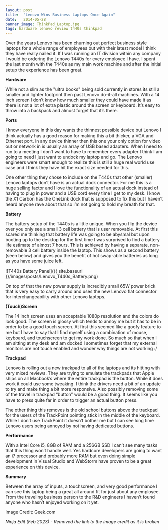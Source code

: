 ```yaml
---
layout: post
title:  "Lenovo Wins Business Laptops Once Again"
date:   2014-05-28
banner_image: ThinkPad_Laptop.jpg
tags: hardware lenovo review t440s thinkpad
---
```

Over the years Lenovo has been churning out perfect business style laptops for a whole range of employees but with their latest model I think they have really nailed it. If I was running an IT division within any company I would be ordering the Lenovo T440s for every employee I have. I spent the last month with the T440s as my main work machine and after the initial setup the experience has been great.

<!--more-->

**Hardware**

While not a slim as the "ultra books" being sold currently in stores its still a smaller and lighter footprint then past Lenovo do-it-all machines. With a 14 inch screen I don’t know how much smaller they could have made it as there is not a lot of extra plastic around the screen or keyboard. It’s easy to throw into a backpack and almost forget that it’s there.

**Ports**

I know everyone in this day wants the thinnest possible device but Lenovo I think actually has a good reason for making this a bit thicker, a VGA and Ethernet port. In any device thinner then this one your only option for video out or network in is usually an array of USB based adapters. When I need to run to a meeting I don’t want to have to remember every adapter I think I am going to need I just want to undock my laptop and go. The Lenovo engineers were smart enough to realize this is still a huge real world use case and I think they have hit the exact size needed for this.

One other thing they chose to include on the T440s that other (smaller) Lenovo laptops don’t have is an actual dock connector. For me this is a huge selling factor and I love the functionality of an actual dock instead of having to plug in power and a USB cord every time I get to my desk. I know the X1 Carbon has the OneLink dock that is supposed to fix this but I haven’t heard anyone rave about that so I’m not going to hold my breath for that.

**Battery**

The battery setup of the T440s is a little unique. When you flip the device over you only see a small 3 cell battery that is user removable. At first this scared me thinking that battery life was going to be abysmal but upon booting up to the desktop for the first time I was surprised to find a battery life estimate of almost 7 hours. This is achieved by having a separate, non-removable 3 cell battery inside the laptop. This shows as a second battery (seen below) and gives you the benefit of hot swap-able batteries as long as you have some juice left.

![T440s Battery Panel]({{ site.baseurl }}/images/posts/Lenovo_T440s_Battery.png)

On top of that the new power supply is incredibly small 65W power brick that is very easy to carry around and uses the new Lenovo flat connector for interchangeability with other Lenovo laptops.

**(Touch)Screen**

The 14 inch screen uses an acceptable 1080p resolution and the colors do look good. The screen is glossy which tends to annoy me but it has to be in order to be a good touch screen. At first this seemed like a goofy feature to me but I have to say that I find myself using a combination of mouse, keyboard, and touchscreen to get my work done. So much so that when I am sitting at my desk and am docked I sometimes forget that my external monitors are not touch enabled and wonder why things are not working :/

**Trackpad**

Lenovo is rolling out a new trackpad to all of the laptops and its hitting with very mixed reviews. They are trying to emulate the trackpads that Apple ships on all Macbook’s where the entire trackpad is the button. While it does work it could use some tweaking. I think the drivers need a bit of an update to try and make thing a bit more responsive. Also possibly removing some of the travel in trackpad “button” would be a good thing. It seems like you have to press quite far in order to trigger an actual button press.

The other thing this removes is the old school buttons above the trackpad for the users of the TrackPoint pointing stick in the middle of the keyboard. While I don’t use TrackPoint it doesn’t bother me but I can see long time Lenovo users being annoyed by not having dedicated buttons.

**Performance**

With a Intel Core i5, 8GB of RAM and a 256GB SSD I can’t see many tasks that this thing won’t handle well. Yes hardcore developers are going to want an i7 processor and probably more RAM but even doing simple development in Visual Studio and WebStorm have proven to be a great experience on this device.

**Summary**

Between the array of inputs, a touchscreen, and very good performance I can see this laptop being a great all around fit for just about any employee. From the traveling business person to the R&D engineers I haven’t found anyone who hasn’t enjoyed working on it yet.

Image Credit: Geek.com

*Ninja Edit (Feb 2023) - Removed the link to the image credit as it is broken*